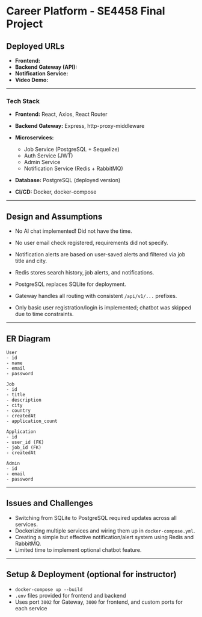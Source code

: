 # Career Platform - SE4458 Final Project

## Deployed URLs

* **Frontend:** 
* **Backend Gateway (API):** 
* **Notification Service:** 
* **Video Demo:** 

---

### Tech Stack

* **Frontend:** React, Axios, React Router
* **Backend Gateway:** Express, http-proxy-middleware
* **Microservices:**

  * Job Service (PostgreSQL + Sequelize)
  * Auth Service (JWT)
  * Admin Service
  * Notification Service (Redis + RabbitMQ)
* **Database:** PostgreSQL (deployed version)
* **CI/CD:** Docker, docker-compose

---

## Design and Assumptions

* No AI chat implemented! Did not have the time.

* No user email check registered, requirements did not specify.
* Notification alerts are based on user-saved alerts and filtered via job title and city.
* Redis stores search history, job alerts, and notifications.
* PostgreSQL replaces SQLite for deployment.
* Gateway handles all routing with consistent `/api/v1/...` prefixes.
* Only basic user registration/login is implemented; chatbot was skipped due to time constraints.

---

## ER Diagram

```
User
- id
- name
- email
- password

Job
- id
- title
- description
- city
- country
- createdAt
- application_count

Application
- id
- user_id (FK)
- job_id (FK)
- createdAt

Admin
- id
- email
- password
```

---

## Issues and Challenges

* Switching from SQLite to PostgreSQL required updates across all services.
* Dockerizing multiple services and wiring them up in `docker-compose.yml`.
* Creating a simple but effective notification/alert system using Redis and RabbitMQ.
* Limited time to implement optional chatbot feature.

---


## Setup & Deployment (optional for instructor)

* `docker-compose up --build`
* `.env` files provided for frontend and backend
* Uses port `3002` for Gateway, `3000` for frontend, and custom ports for each service
